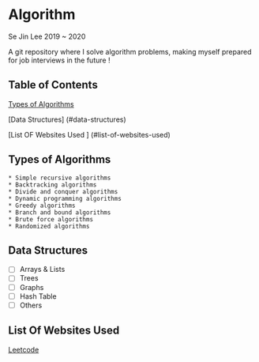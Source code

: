 # Algorithm
Se Jin Lee  2019 ~ 2020 


A git repository where I solve algorithm problems, making myself prepared for job interviews in the future ! 


## Table of Contents 
[Types of Algorithms](#types-of-algorithms)

[Data Structures] (#data-structures)

[List OF Websites Used ] (#list-of-websites-used)



## Types of Algorithms 
```
* Simple recursive algorithms
* Backtracking algorithms
* Divide and conquer algorithms
* Dynamic programming algorithms
* Greedy algorithms
* Branch and bound algorithms
* Brute force algorithms
* Randomized algorithms
```

## Data Structures 
- [ ]  Arrays & Lists
- [ ]  Trees
- [ ]  Graphs
- [ ]  Hash Table
- [ ]  Others

## List Of Websites Used
[Leetcode](http://www.leetcode.com)


